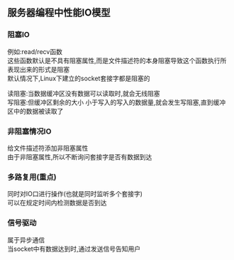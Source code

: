 
## 服务器编程中性能IO模型

### 阻塞IO
例如:read/recv函数    
这些函数默认是不具有阻塞属性,而是文件描述符的本身阻塞导致这个函数执行所表现出来的形式是阻塞  
默认情况下,Linux下建立的socket套接字都是阻塞的

读阻塞:当数据缓冲区没有数据可以读取时,就会无线阻塞  
写阻塞:但缓冲区剩余的大小 小于写入的写入的数据量,就会发生写阻塞,直到缓冲区中的数据被读取了

### 非阻塞情况IO
给文件描述符添加非阻塞属性  
由于非阻塞属性,所以不断询问套接字是否有数据到达


### 多路复用(重点)
同时对IO口进行操作(也就是同时监听多个套接字)  
可以在规定时间内检测数据是否到达



### 信号驱动
属于异步通信  
当socket中有数据达到时,通过发送信号告知用户